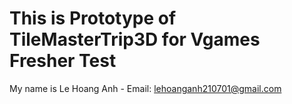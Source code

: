 # This is Prototype of TileMasterTrip3D for Vgames Fresher Test
My name is Le Hoang Anh - Email: lehoanganh210701@gmail.com
